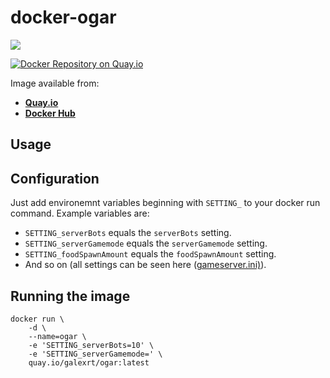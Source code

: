 # docker-ogar

[![](https://images.microbadger.com/badges/image/galexrt/ogar.svg)](https://microbadger.com/images/galexrt/ogar "Get your own image badge on microbadger.com")

[![Docker Repository on Quay.io](https://quay.io/repository/galexrt/ogar/status "Docker Repository on Quay.io")](https://quay.io/repository/galexrt/ogar)

Image available from:
* [**Quay.io**](https://quay.io/repository/galexrt/ogar)
* [**Docker Hub**](https://hub.docker.com/r/galexrt/ogar)

## Usage
## Configuration
Just add environemnt variables beginning with `SETTING_` to your docker run command.
Example variables are:
* `SETTING_serverBots` equals the `serverBots` setting.
* `SETTING_serverGamemode` equals the `serverGamemode` setting.
* `SETTING_foodSpawnAmount` equals the `foodSpawnAmount` setting.
* And so on (all settings can be seen here ([gameserver.ini)](https://github.com/OgarProject/Ogar/blob/master/src/gameserver.ini)).

## Running the image
```
docker run \
    -d \
    --name=ogar \
    -e 'SETTING_serverBots=10' \
    -e 'SETTING_serverGamemode=' \
    quay.io/galexrt/ogar:latest
```
